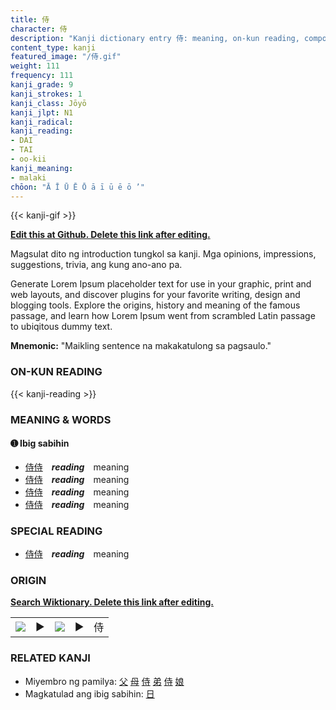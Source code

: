```yaml
---
title: 侍
character: 侍
description: "Kanji dictionary entry 侍: meaning, on-kun reading, compounds, origin, related kanji"
content_type: kanji
featured_image: "/侍.gif"
weight: 111
frequency: 111
kanji_grade: 9
kanji_strokes: 1
kanji_class: Jōyō
kanji_jlpt: N1
kanji_radical: 
kanji_reading: 
- DAI
- TAI
- oo-kii
kanji_meaning:
- malaki
chōon: "Ā Ī Ū Ē Ō ā ī ū ē ō ’"
---
```

[//]: # (Don't edit the line below. Kanji animated GIF code is automatically generated.)
{{< kanji-gif >}}

[//]: # (Edit below this line.)

**[Edit this at Github. Delete this link after editing.](https://github.com/tim0g/tim/tree/main/content/kanji/侍/index.md)**

Magsulat dito ng introduction tungkol sa kanji. Mga opinions, impressions, suggestions, trivia, ang kung ano-ano pa.

Generate Lorem Ipsum placeholder text for use in your graphic, print and web layouts, and discover plugins for your favorite writing, design and blogging tools. Explore the origins, history and meaning of the famous passage, and learn how Lorem Ipsum went from scrambled Latin passage to ubiqitous dummy text.
 
**Mnemonic:** "Maikling sentence na makakatulong sa pagsaulo."

### ON-KUN READING

[//]: # (Don't edit the line below. ON-KUN READING code is automatically generated.)
{{< kanji-reading >}}

### MEANING & WORDS

#### ➊ **Ibig sabihin**
  - [侍](../侍)[侍](../侍)　***reading***　meaning
  - [侍](../侍)[侍](../侍)　***reading***　meaning
  - [侍](../侍)[侍](../侍)　***reading***　meaning
  - [侍](../侍)[侍](../侍)　***reading***　meaning

### SPECIAL READING
  - [侍](../侍)[侍](../侍)　***reading***　meaning

### ORIGIN

**[Search Wiktionary. Delete this link after editing.](https://wiktionary.org/wiki/侍)**
<table class="kanji-table"><tr><td>
<img src="60px-侍-bronze.svg.png">
</td><td>▶</td><td>
<img src="60px-侍-oracle.svg.png">
</td><td>▶</td>
<td class="kanji-origin">侍</td>
</tr></table>

### RELATED KANJI
- Miyembro ng pamilya: [父](../父) [母](../母) [侍](../侍) [弟](../弟) [侍](../侍) [娘](../娘)
- Magkatulad ang ibig sabihin: [日](../日)
